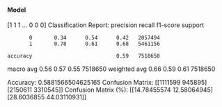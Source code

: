 #### Model
[1 1 1 ... 0 0 0]
Classification Report:
              precision    recall  f1-score   support

           0       0.34      0.54      0.42   2057494
           1       0.78      0.61      0.68   5461156

    accuracy                           0.59   7518650
   macro avg       0.56      0.57      0.55   7518650
weighted avg       0.66      0.59      0.61   7518650

Accuracy: 0.5881566504625165
Confusion Matrix:
[[1111599  945895]
 [2150611 3310545]]
Confusion Matrix (%):
[[14.78455574 12.58064945]
 [28.6036855  44.03110931]]
